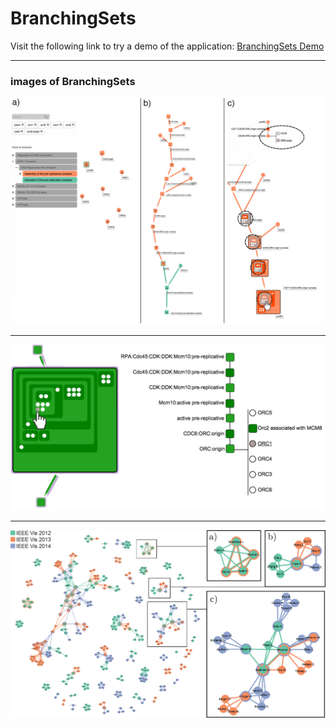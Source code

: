 # BranchingSets 

Visit the following link to try a demo of the application: [BranchingSets Demo](http://paduano.github.io/pathways/)

***

### images of BranchingSets 

![Image 1](https://github.com/CreativeCodingLab/BranchingSets/raw/master/screenshots/Figure_9_use0.png)

***

![Image 2](https://github.com/CreativeCodingLab/BranchingSets/raw/master/screenshots/Figure_5_complexhierarchy_s.png)

***

![Image 3](https://github.com/CreativeCodingLab/BranchingSets/raw/master/screenshots/coauthors.png)









